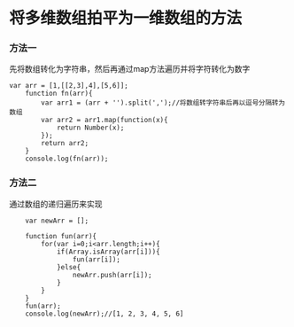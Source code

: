 # 将多维数组拍平为一维数组的方法

### 方法一
先将数组转化为字符串，然后再通过map方法遍历并将字符转化为数字
```
var arr = [1,[[2,3],4],[5,6]];
	function fn(arr){
        var arr1 = (arr + '').split(',');//将数组转字符串后再以逗号分隔转为数组
        var arr2 = arr1.map(function(x){
            return Number(x);
        });
        return arr2;
    }
    console.log(fn(arr));

```

### 方法二
通过数组的递归遍历来实现
```
	var newArr = [];
    
	function fun(arr){
        for(var i=0;i<arr.length;i++){
            if(Array.isArray(arr[i])){
                fun(arr[i]);
            }else{
                newArr.push(arr[i]);
            }
        }
    }
	fun(arr);
	console.log(newArr);//[1, 2, 3, 4, 5, 6]
```    